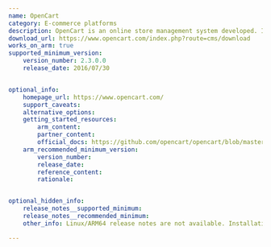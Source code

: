 ```yaml
---
name: OpenCart
category: E-commerce platforms
description: OpenCart is an online store management system developed. It is PHP-based, using a MySQLi or PostgreSQL database and HTML components.
download_url: https://www.opencart.com/index.php?route=cms/download
works_on_arm: true
supported_minimum_version:
    version_number: 2.3.0.0
    release_date: 2016/07/30


optional_info:
    homepage_url: https://www.opencart.com/
    support_caveats:
    alternative_options:
    getting_started_resources:
        arm_content:
        partner_content:
        official_docs: https://github.com/opencart/opencart/blob/master/INSTALL.md
    arm_recommended_minimum_version:
        version_number:
        release_date:
        reference_content:
        rationale:


optional_hidden_info:
    release_notes__supported_minimum:
    release_notes__recommended_minimum:
    other_info: Linux/ARM64 release notes are not available. Installation and testing are done via the zip.

---
```

